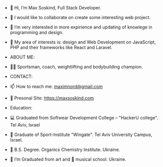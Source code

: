 - 👋 Hi, I’m Max Soskind, Full Stack Developer. 
- 💞️ I would like to collaborate on create some interesting web project.
- 👀 I’m very interested in more expirience and updating of knowlege in programming and design.
- 💙 My area of interests is: design and Web Development on JavaScript, PHP and their frameworks like React and Laravel.
  
- ABOUT ME:
- 🏋️‍♂️ Sportsman, coach, weightlifting and bodybuilding champion.

- CONTACT:
- 📫 How to reach me: maximnord@gmail.com
- 📃 Presonal Site: https://maxsoskind.com
  
- Education:
- 💻 Graduated from Softwear Development College – "HackerU college". Tel Aviv, Israel
- 🔬 Graduate of Sport-Institute "Wingate". Tel Aviv University Campus, Israel.
- 🔬 B.S. Degree. Organics Chemistry Institute. Ukraine.
- 🎨 I’m Graduated from art and 🎹 musical school. Ukraine.


<!---
Maximnord/Maximnord is a ✨ special ✨ repository because its `README.md` (this file) appears on your GitHub profile.
You can click the Preview link to take a look at your changes.
--->
